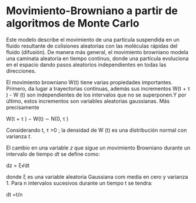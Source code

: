 # Movimiento-Browniano a partir de algoritmos de Monte Carlo


Este modelo describe el movimiento de una partícula suspendida en un fluido resultante de colisiones aleatorias con las moléculas rápidas del fluido (difusión). De manera más general, el movimiento browniano modela una caminata aleatoria en tiempo continuo, donde una partícula evoluciona en el espacio dando pasos aleatorios independientes en todas las direcciones.

El movimiento browniano W(t) tiene varias propiedades importantes. Primero, da lugar a trayectorias continuas, además sus incrementos W(t + τ )  - W (t) son independientes de los intervalos que no se superponen.Y por último, estos incrementos son variables aleatorias gaussianas. Más precisamente 

W(t + τ ) − W(t) ∼ N(0, τ ) 

Considerando t, τ >0 ; la densidad de W (t) es una distribución normal con varianza $t$. 

El cambio en una variable $z$ que sigue un movimiento Browniano durante un intervalo de tiempo $dt$ se define como:

dz = ξ√dt

donde ξ es una variable aleatoria Gaussiana com media en cero y varianza 1. Para n intervalos sucesivos durante un tiempo t se tendra:

dt =t/n
